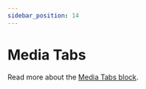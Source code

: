 ```yaml
---
sidebar_position: 14
---
```


# Media Tabs

Read more about the [Media Tabs block](https://www.google.com/url?q=https://docs.google.com/document/d/1QQa5uvE3TG0TaK-wDjLlK9JXE5Kqy0NSQbwQ6o4UFAg/edit%23heading%3Dh.19muljktcnkq&sa=D&source=editors&ust=1664361389184761&usg=AOvVaw0PzGswlIJRtOksENap1rT9).